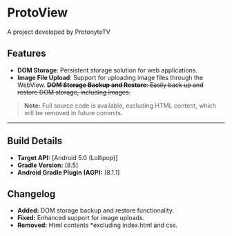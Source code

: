 # ProtoView
A project developed by ProtonyteTV

## Features
- **DOM Storage**: Persistent storage solution for web applications.
- **Image File Upload**: Support for uploading image files through the WebView.
~~**DOM Storage Backup and Restore**: Easily back up and restore DOM storage, including images.~~

> **Note:** Full source code is available, excluding HTML content, which will be removed in future commits.

---

## Build Details
- **Target API:** [Android 5.0 (Lollipop)]
- **Gradle Version:** [8.5]
- **Android Gradle Plugin (AGP):** [8.1.1]

## Changelog
- **Added:** DOM storage backup and restore functionality.
- **Fixed:** Enhanced support for image uploads.
- **Removed:** Html contents *excluding index.html and css.
